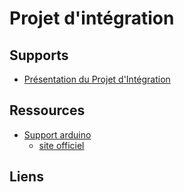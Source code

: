 # Projet d'intégration

## Supports
* [Présentation du Projet d'Intégration](https://github.com/truillet/upssitech/blob/master/CUPGE/L2/Projet/supports/Projet_Int%C3%A9gration.pdf)

## Ressources
* [Support arduino](https://github.com/truillet/upssitech/blob/master/CUPGE/L2/Projet/supports/arduino.pdf)
  * [site officiel](https://www.arduino.cc)   


## Liens

